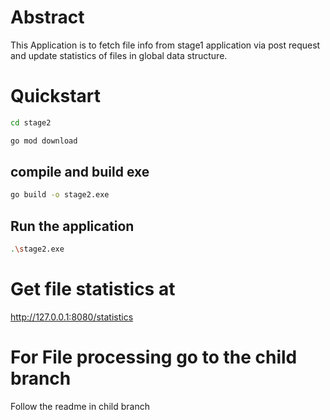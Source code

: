 # Abstract
This Application is to fetch file info  from stage1 application via post request and update statistics of files in global data structure.

# Quickstart

```bash
cd stage2
```

```bash
go mod download
```

##  compile and build exe
```bash
go build -o stage2.exe
```
## Run the application
```bash
.\stage2.exe
```

# Get file statistics at 
http://127.0.0.1:8080/statistics


# For File processing go to the child branch
 Follow the readme in child branch
